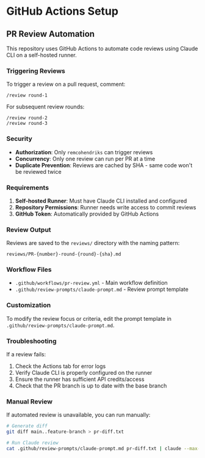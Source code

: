 # GitHub Actions Setup

## PR Review Automation

This repository uses GitHub Actions to automate code reviews using Claude CLI on a self-hosted runner.

### Triggering Reviews

To trigger a review on a pull request, comment:
```
/review round-1
```

For subsequent review rounds:
```
/review round-2
/review round-3
```

### Security

- **Authorization**: Only `remcohendriks` can trigger reviews
- **Concurrency**: Only one review can run per PR at a time
- **Duplicate Prevention**: Reviews are cached by SHA - same code won't be reviewed twice

### Requirements

1. **Self-hosted Runner**: Must have Claude CLI installed and configured
2. **Repository Permissions**: Runner needs write access to commit reviews
3. **GitHub Token**: Automatically provided by GitHub Actions

### Review Output

Reviews are saved to the `reviews/` directory with the naming pattern:
```
reviews/PR-{number}-round-{round}-{sha}.md
```

### Workflow Files

- `.github/workflows/pr-review.yml` - Main workflow definition
- `.github/review-prompts/claude-prompt.md` - Review prompt template

### Customization

To modify the review focus or criteria, edit the prompt template in `.github/review-prompts/claude-prompt.md`.

### Troubleshooting

If a review fails:
1. Check the Actions tab for error logs
2. Verify Claude CLI is properly configured on the runner
3. Ensure the runner has sufficient API credits/access
4. Check that the PR branch is up to date with the base branch

### Manual Review

If automated review is unavailable, you can run manually:
```bash
# Generate diff
git diff main..feature-branch > pr-diff.txt

# Run Claude review
cat .github/review-prompts/claude-prompt.md pr-diff.txt | claude --max-tokens 8000 > review.md
```